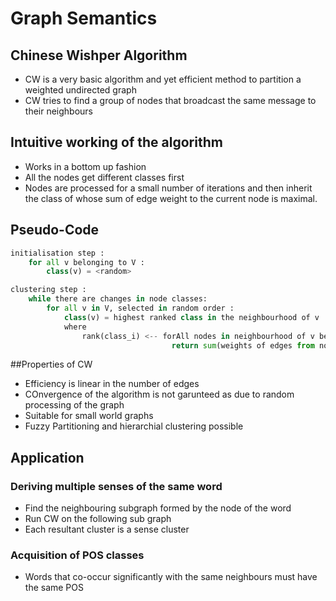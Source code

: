 # Graph Semantics

## Chinese Wishper Algorithm
- CW is a very basic algorithm and yet efficient method to partition a weighted undirected graph
- CW tries to find a group of nodes that broadcast the same message to their neighbours

## Intuitive working of the algorithm
- Works in a bottom up fashion
- All the nodes get different classes first
- Nodes are processed for a small number of iterations and then inherit the class of whose sum of edge weight to the current node is maximal.

## Pseudo-Code
```python
initialisation step :
    for all v belonging to V :
        class(v) = <random>

clustering step :
    while there are changes in node classes:
        for all v in V, selected in random order :
            class(v) = highest ranked class in the neighbourhood of v
            where
                rank(class_i) <-- forAll nodes in neighbourhood of v belonging to class_i:
                                    return sum(weights of edges from nodes to v)
```

##Properties of CW
- Efficiency is linear in the number of edges
- COnvergence of the algorithm is not garunteed as due to random processing of the graph
- Suitable for small world graphs
- Fuzzy Partitioning and hierarchial clustering possible

## Application

### Deriving multiple senses of the same word
- Find the neighbouring subgraph formed by the node of the word
- Run CW on the following sub graph
- Each resultant cluster is a sense cluster 

### Acquisition of POS classes
- Words that co-occur significantly with the same neighbours must have the same POS


